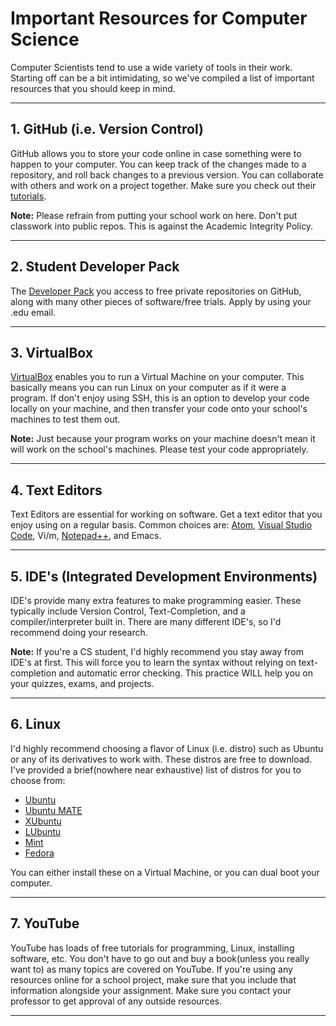 # Important Resources for Computer Science

Computer Scientists tend to use a wide variety of tools in their work. Starting off can be a bit intimidating, so we've compiled a list of important resources that you should keep in mind.

- - -

## 1. GitHub (i.e. Version Control)

GitHub allows you to store your code online in case something were to happen to your computer. You can keep track of the changes made to a repository, and roll back changes to a previous version. You can collaborate with others and work on a project together. Make sure you check out their [tutorials](https://guides.github.com/).

**Note:** Please refrain from putting your school work on here. Don't put classwork into public repos. This is against the Academic Integrity Policy. 

- - -

## 2. Student Developer Pack
   
The [Developer Pack](https://education.github.com/pack) you access to free private repositories on GitHub, along with many other pieces of software/free trials. Apply by using your .edu email.

- - -

## 3. VirtualBox

[VirtualBox](https://www.virtualbox.org/) enables you to run a Virtual Machine on your computer. This basically means you can run Linux on your computer as if it were a program. If don't enjoy using SSH, this is an option to develop your code locally on your machine, and then transfer your code onto your school's machines to test them out.

**Note:** Just because your program works on your machine doesn't mean it will work on the school's machines. Please test your code appropriately.

- - -

## 4. Text Editors

Text Editors are essential for working on software. Get a text editor that you enjoy using on a regular basis. Common choices are: [Atom](https://atom.io), [Visual Studio Code](https://code.visualstudio.com/), Vi/m, [Notepad++](https://notepad-plus-plus.org/), and Emacs.

- - -

## 5. IDE's (Integrated Development Environments)

IDE's provide many extra features to make programming easier. These typically include Version Control, Text-Completion, and a compiler/interpreter built in. There are many different IDE's, so I'd recommend doing your research.
   
**Note:** If you're a CS student, I'd highly recommend you stay away from IDE's at first. This will force you to learn the syntax without relying on text-completion and automatic error checking. This practice WILL help you on your quizzes, exams, and projects.

- - -

## 6. Linux
I'd highly recommend choosing a flavor of Linux (i.e. distro) such as Ubuntu or any of its derivatives to work with. These distros are free to download. I've provided a brief(nowhere near exhaustive) list of distros for you to choose from:

+ [Ubuntu](https://www.ubuntu.com)
+ [Ubuntu MATE](https://ubuntu-mate.org/)
+ [XUbuntu](https://xubuntu.org/)
+ [LUbuntu](https://lubuntu.net/)
+ [Mint](https://www.linuxmint.com/)
+ [Fedora](https://getfedora.org/)

You can either install these on a Virtual Machine, or you can dual boot your computer.

- - -

## 7. YouTube
YouTube has loads of free tutorials for programming, Linux, installing software, etc. You don't have to go out and buy a book(unless you really want to) as many topics are covered on YouTube. If you're using any resources online for a school project, make sure that you include that information alongside your assignment. Make sure you contact your professor to get approval of any outside resources.
- - -